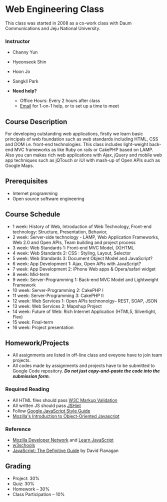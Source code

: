 # Web Engineering Class

This class was started in 2008 as a co-work class with Daum Communications and Jeju National University.

### Instructor
* Channy Yun
* Hyeonseok Shin
* Hoon Jo
* Sangkil Park

* **Need help?**
   * Office Hours: Every 2 hours after class
   * [Email](channy@jejunu.ac.kr) for 1-on-1 help, or to set up a time to meet

## Course Description

For developing outstanding web applications, firstly we learn basic principals of web foundation such as web standards including HTML, CSS and DOM i.e. front-end technologies. This class includes light-weight back-end MVC frameworks as like Ruby on rails or CakePHP based on LAMP. Also you can makes rich web applications with Ajax, jQuery and mobile web app techniques such as jQTouch or iUI with mash-up of Open APIs such as Google Maps.    

## Prerequisites

* Internet programming
* Open source software engineering

## Course Schedule
* 1 week: History of Web, Introduction of Web Technology, Front-end technology: Structure, Presentation, Behavior,
* 2 week: Server-side technology - LAMP, Web Application Frameworks, Web 2.0 and Open APIs, Team building and project process
* 3 week: Web Standards 1: Front-end MVC Model, (X)HTML
* 4 week: Web Standards 2: CSS : Styling, Layout, Selector
* 5 week: Web Standards 3: Document Object Model and JavaScript?
* 6 week: App Development 1: Ajax, Open APIs with JavaScript?
* 7 week: App Development 2: iPhone Web apps & Opera/safari widget
* 8 week: Mid-term
* 9 week: Server-Programming 1: Back-end MVC Model and Lightweight Framework
* 10 week: Server-Programming 2: CakePHP I
* 11 week: Server-Programming 3: CakePHP II
* 12 week: Web Services 1: Open APIs technonolgy– REST, SOAP, JSON
* 13 week: Web Services 2: Mapshup Project
* 14 week: Future of Web: Rich Internet Application (HTML5, Silverlight, Flex)
* 15 week: Final-term
* 16 week: Project presentation 

## Homework/Projects

* All assignments are listed in off-line class and eveyone have to join team projects.
* All codes made by assignments and projects have to be submitted to Google Code repository.
***Do not just copy-and-paste the code into the submission form.***

### Required Reading
* All HTML files should pass [W3C Markup Validation](http://validator.w3.org/)
* All written JS should pass [JSHint](http://jshint.com/)
* Follow [Google JavaScript Style Guide](http://google-styleguide.googlecode.com/svn/trunk/javascriptguide.xml)
* [Mozilla's Introduction to Object-Oriented Javascript](https://developer.mozilla.org/en-US/docs/Web/JavaScript/Introduction_to_Object-Oriented_JavaScript)

### Reference

* [Mozilla Developer Network](https://developer.mozilla.org/en/JavaScript) and [Learn JavaScript](https://developer.mozilla.org/en-US/learn/javascript)
* [w3schools](http://www.w3schools.com/jsref/default.asp)
* [JavaScript: The Definitive Guide](http://shop.oreilly.com/product/9780596000486.do) by David Flanagan

## Grading
* Project: 30%
* Quiz: 30%
* Homework – 30%
* Class Participation – 10%
